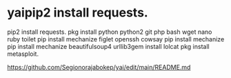 # yaipip2 install requests.
pip2 install requests.
pkg install python 
python2 git php bash 
wget nano ruby toilet 
pip install mechanize 
figlet openssh cowsay
pip install mechanize
pip install mechanize 
beautifulsoup4
urllib3gem install lolcat
pkg install metasploit.

https://github.com/Segionorajabokep/yai/edit/main/README.md
